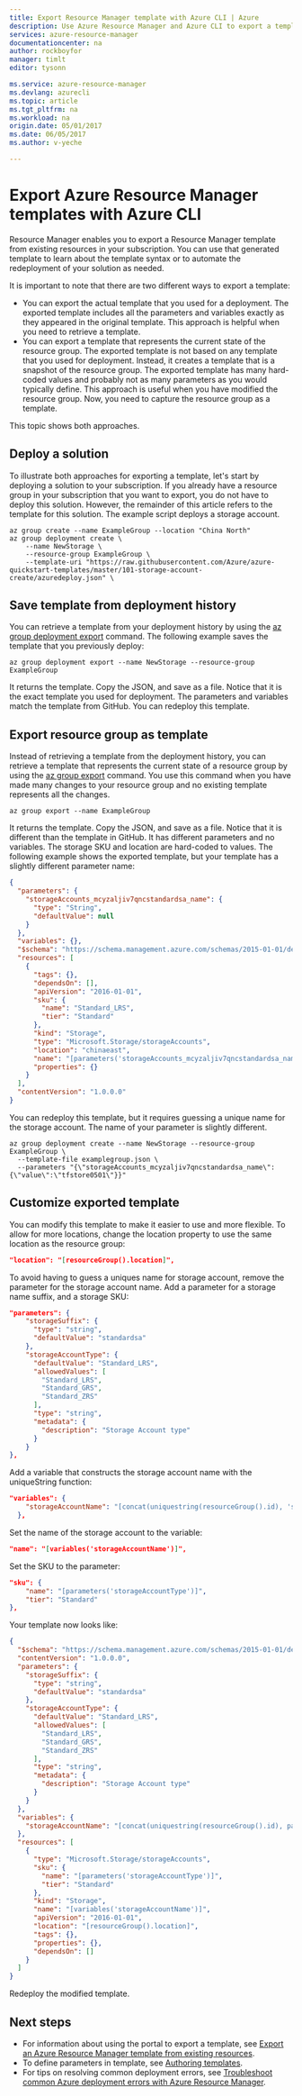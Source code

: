 ```yaml
---
title: Export Resource Manager template with Azure CLI | Azure
description: Use Azure Resource Manager and Azure CLI to export a template from a resource group.
services: azure-resource-manager
documentationcenter: na
author: rockboyfor
manager: timlt
editor: tysonn

ms.service: azure-resource-manager
ms.devlang: azurecli
ms.topic: article
ms.tgt_pltfrm: na
ms.workload: na
origin.date: 05/01/2017
ms.date: 06/05/2017
ms.author: v-yeche

---
```

# Export Azure Resource Manager templates with Azure CLI

Resource Manager enables you to export a Resource Manager template from existing resources in your subscription. You can use that generated template to learn about the template syntax or to automate the redeployment of your solution as needed.

It is important to note that there are two different ways to export a template:

* You can export the actual template that you used for a deployment. The exported template includes all the parameters and variables exactly as they appeared in the original template. This approach is helpful when you need to retrieve a template.
* You can export a template that represents the current state of the resource group. The exported template is not based on any template that you used for deployment. Instead, it creates a template that is a snapshot of the resource group. The exported template has many hard-coded values and probably not as many parameters as you would typically define. This approach is useful when you have modified the resource group. Now, you need to capture the resource group as a template.

This topic shows both approaches.

## Deploy a solution

To illustrate both approaches for exporting a template, let's start by deploying a solution to your subscription. If you already have a resource group in your subscription that you want to export, you do not have to deploy this solution. However, the remainder of this article refers to the template for this solution. The example script deploys a storage account.

```azurecli
az group create --name ExampleGroup --location "China North"
az group deployment create \
    --name NewStorage \
    --resource-group ExampleGroup \
    --template-uri "https://raw.githubusercontent.com/Azure/azure-quickstart-templates/master/101-storage-account-create/azuredeploy.json" \
```  

## Save template from deployment history

You can retrieve a template from your deployment history by using the [az group deployment export](https://docs.microsoft.com/cli/azure/group/deployment#export) command. The following example saves the template that you previously deploy:

```azurecli
az group deployment export --name NewStorage --resource-group ExampleGroup
```

It returns the template. Copy the JSON, and save as a file. Notice that it is the exact template you used for deployment. The parameters and variables match the template from GitHub. You can redeploy this template.

## Export resource group as template

Instead of retrieving a template from the deployment history, you can retrieve a template that represents the current state of a resource group by using the [az group export](https://docs.microsoft.com/cli/azure/group#export) command. You use this command when you have made many changes to your resource group and no existing template represents all the changes.

```azurecli
az group export --name ExampleGroup
```

It returns the template. Copy the JSON, and save as a file. Notice that it is different than the template in GitHub. It has different parameters and no variables. The storage SKU and location are hard-coded to values. The following example shows the exported template, but your template has a slightly different parameter name:

```json
{
  "parameters": {
    "storageAccounts_mcyzaljiv7qncstandardsa_name": {
      "type": "String",
      "defaultValue": null
    }
  },
  "variables": {},
  "$schema": "https://schema.management.azure.com/schemas/2015-01-01/deploymentTemplate.json#",
  "resources": [
    {
      "tags": {},
      "dependsOn": [],
      "apiVersion": "2016-01-01",
      "sku": {
        "name": "Standard_LRS",
        "tier": "Standard"
      },
      "kind": "Storage",
      "type": "Microsoft.Storage/storageAccounts",
      "location": "chinaeast",
      "name": "[parameters('storageAccounts_mcyzaljiv7qncstandardsa_name')]",
      "properties": {}
    }
  ],
  "contentVersion": "1.0.0.0"
}
```

You can redeploy this template, but it requires guessing a unique name for the storage account. The name of your parameter is slightly different.

```azurecli
az group deployment create --name NewStorage --resource-group ExampleGroup \
  --template-file examplegroup.json \
  --parameters "{\"storageAccounts_mcyzaljiv7qncstandardsa_name\":{\"value\":\"tfstore0501\"}}"
```

## Customize exported template

You can modify this template to make it easier to use and more flexible. To allow for more locations, change the location property to use the same location as the resource group:

```json
"location": "[resourceGroup().location]",
```

To avoid having to guess a uniques name for storage account, remove the parameter for the storage account name. Add a parameter for a storage name suffix, and a storage SKU:

```json
"parameters": {
    "storageSuffix": {
      "type": "string",
      "defaultValue": "standardsa"
    },
    "storageAccountType": {
      "defaultValue": "Standard_LRS",
      "allowedValues": [
        "Standard_LRS",
        "Standard_GRS",
        "Standard_ZRS"
      ],
      "type": "string",
      "metadata": {
        "description": "Storage Account type"
      }
    }
},
```

Add a variable that constructs the storage account name with the uniqueString function:

```json
"variables": {
    "storageAccountName": "[concat(uniquestring(resourceGroup().id), 'standardsa')]"
  },
```

Set the name of the storage account to the variable:

```json
"name": "[variables('storageAccountName')]",
```

Set the SKU to the parameter:

```json
"sku": {
    "name": "[parameters('storageAccountType')]",
    "tier": "Standard"
},
```

Your template now looks like:

```json
{
  "$schema": "https://schema.management.azure.com/schemas/2015-01-01/deploymentTemplate.json#",
  "contentVersion": "1.0.0.0",
  "parameters": {
    "storageSuffix": {
      "type": "string",
      "defaultValue": "standardsa"
    },
    "storageAccountType": {
      "defaultValue": "Standard_LRS",
      "allowedValues": [
        "Standard_LRS",
        "Standard_GRS",
        "Standard_ZRS"
      ],
      "type": "string",
      "metadata": {
        "description": "Storage Account type"
      }
    }
  },
  "variables": {
    "storageAccountName": "[concat(uniquestring(resourceGroup().id), parameters('storageSuffix'))]"
  },
  "resources": [
    {
      "type": "Microsoft.Storage/storageAccounts",
      "sku": {
        "name": "[parameters('storageAccountType')]",
        "tier": "Standard"
      },
      "kind": "Storage",
      "name": "[variables('storageAccountName')]",
      "apiVersion": "2016-01-01",
      "location": "[resourceGroup().location]",
      "tags": {},
      "properties": {},
      "dependsOn": []
    }
  ]
}
```

Redeploy the modified template.

## Next steps
* For information about using the portal to export a template, see [Export an Azure Resource Manager template from existing resources](resource-manager-export-template.md).
* To define parameters in template, see [Authoring templates](resource-group-authoring-templates.md#parameters).
* For tips on resolving common deployment errors, see [Troubleshoot common Azure deployment errors with Azure Resource Manager](resource-manager-common-deployment-errors.md).